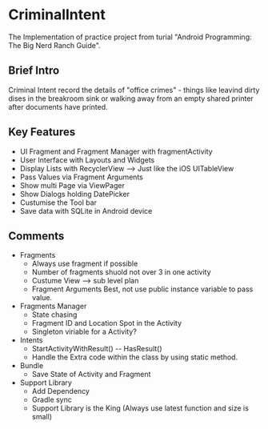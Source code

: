 # CriminalIntent
The Implementation of practice project from turial "Android Programming: The Big Nerd Ranch Guide". 

## Brief Intro
Criminal Intent record the details of "office crimes" - things like leavind dirty dises in the breakroom sink or walking away from an empty shared printer after documents have printed.

## Key Features
* UI Fragment and Fragment Manager with fragmentActivity
* User Interface with Layouts and Widgets
* Display Lists with RecyclerView --> Just like the iOS UITableView
* Pass Values via Fragment Arguments
* Show multi Page via ViewPager
* Show Dialogs holding DatePicker
* Custumise the Tool bar
* Save data with SQLite in Android device

## Comments
* Fragments 
  * Always use fragment if possible
  * Number of fragments shuold not over 3 in one activity
  * Custume View --> sub level plan
  * Fragment Arguments Best, not use public instance variable to pass value.
* Fragments Manager
  * State chasing 
  * Fragment ID and Location Spot in the Activity
  * Singleton viriable for a Activity? 
* Intents
  * StartActivityWithResult() -- HasResult() 
  * Handle the Extra code within the class by using static method. 
* Bundle
  * Save State of Activity and Fragment    
* Support Library
  * Add Dependency 
  * Gradle sync
  * Support Library is the King (Always use latest function and size is small)
